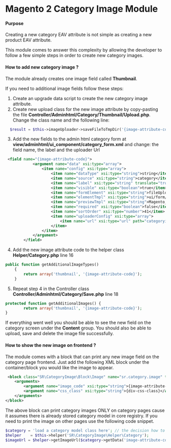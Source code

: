 # Magento 2 Category Image Module

#### Purpose ####
 
Creating a new category EAV attribute is not simple as creating a new product EAV attribute.   

This module comes to answer this complexity by allowing the developer to follow a few simple steps 
in order to create new category images.
 
#### How to add new category image ? ####

The module already creates one image field called **Thumbnail**.

If you need to additional image fields follow these steps:

1. Create an upgrade data script to create the new category image attribute.
2. Create new upload class for the new image attribute by copy-pasting the file **Controller/Adminhtml/Category/Thumbnail/Upload.php**. 
Change the class name and the following line:
```PHP
  $result = $this->imageUploader->saveFileToTmpDir('{image-attribute-code}');
```
3. Add the new fields to the admin html category form at **view/adminhtml/ui_component/category_form.xml** and change:
the field name, the label and the uploader Url
```XML
 <field name="{image-attribute-code}">
            <argument name="data" xsi:type="array">
                <item name="config" xsi:type="array">
                    <item name="dataType" xsi:type="string">string</item>
                    <item name="source" xsi:type="string">category</item>
                    <item name="label" xsi:type="string" translate="true">{Image Label}</item>
                    <item name="visible" xsi:type="boolean">true</item>
                    <item name="formElement" xsi:type="string">fileUploader</item>
                    <item name="elementTmpl" xsi:type="string">ui/form/element/uploader/uploader</item>
                    <item name="previewTmpl" xsi:type="string">Magento_Catalog/image-preview</item>
                    <item name="required" xsi:type="boolean">false</item>
                    <item name="sortOrder" xsi:type="number">41</item>
                    <item name="uploaderConfig" xsi:type="array">
                        <item name="url" xsi:type="url" path="categoryimage/category_thumbnail/{upload-class-file-name}"/>
                    </item>
                </item>
            </argument>
        </field>
```
4. Add the new image attribute code to the helper class **Helper/Category.php** line 16
```PHP
public function getAdditionalImageTypes()
    {
        return array('thumbnail', '{image-attribute-code}');
    }
```
5. Repeat step 4 in the Controller class **Controller/Adminhtml/Category/Save.php** line 18
```PHP
protected function getAdditionalImages() {
        return array('thumbnail', '{image-attribute-code}');
}
```

If everything went well you should be able to see the new field on the category screen under the **Content** group. 
You should also be able to upload, save and delete the image file successfully. 


#### How to show the new image on frontend ? ####
The module comes with a block that can print any new image field on the category page frontend. 
Just add the following XML block under the container/block you would like the image to appear. 
```XML
 <block class="SR\CategoryImage\Block\Image" name="sr.category.image" template="SR_CategoryImage::image.phtml">
    <arguments>
        <argument name="image_code" xsi:type="string">{image-attribute-code}</argument>
        <argument name="css_class" xsi:type="string">{div-css-class}</argument>
    </arguments>
</block>
```
The above block can print category images ONLY on category pages cause it assumes there is already stored category model in core registry. 
If you need to print the image on other pages use the following code snippet.
```PHP
$category = 'load a category model class here'; // the decision how to load category model object is up to you.
$helper    = $this->helper('SR\CategoryImage\Helper\Category');
$imageUrl = $helper->getImageUrl($category->getData('image-attribute-code'));
```


 

